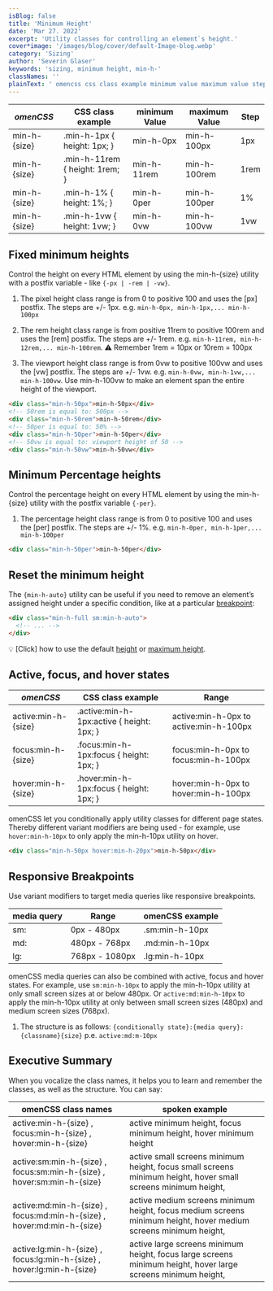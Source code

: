 ```yaml
---
isBlog: false
title: 'Minimum Height'
date: 'Mar 27. 2022'
excerpt: 'Utility classes for controlling an element`s height.'
cover*image: '/images/blog/cover/default-Image-blog.webp'
category: 'Sizing'
author: 'Severin Glaser'
keywords: 'sizing, minimum height, min-h-'
classNames: ''
plainText: ' omencss css class example minimum value maximum value step - - min-h- size min-h-1px height: 1px; min-h-0px min-h-100px 1px min-h- size min-h-11rem height: 1rem; min-h-11rem min-h-100rem 1rem min-h- size min-h-1% height: 1%; min-h-0per min-h-100per 1% min-h- size min-h-1vw height: 1vw; min-h-0vw min-h-100vw 1vw fixed minimum heights control the height on every html element by using the min-h- size utility with a postfix variable - like -px -rem -vw 1 the pixel height class range is from 0 to positive 100 and uses the px postfix the steps are + - 1px e g min-h-0px min-h-1px min-h-100px 2 the rem height class range is from positive 11rem to positive 100rem and uses the rem postfix the steps are + - 1rem e g min-h-11rem min-h-12rem min-h-100rem ⚠️ remember 1rem = 10px or 10rem = 100px 3 the viewport height class range is from 0vw to positive 100vw and uses the vw postfix the steps are + - 1vw e g min-h-0vw min-h-1vw min-h-100vw use min-h-100vw to make an element span the entire height of the viewport html div class=min-h-50px min-h-50px div ! 50rem is equal to: 500px div class=min-h-50rem min-h-50rem div ! 50per is equal to: 50% div class=min-h-50per min-h-50per div ! 50vw is equal to: viewport height of 50 div class=min-h-50vw min-h-50vw div minimum percentage heights control the percentage height on every html element by using the min-h- size utility with the postfix variable -per 1 the percentage height class range is from 0 to positive 100 and uses the per postfix the steps are + - 1% e g min-h-0per min-h-1per min-h-100per html div class=min-h-50per min-h-50per div reset the minimum height the min-h-auto utility can be useful if you need to remove an element’s assigned height under a specific condition like at a particular breakpoint blog responsive-omencss-breakpoints : html div class=min-h-full sm:min-h-auto ! div 💡 click how to use the default height docs sizing-height or maximum height docs sizing-maximum-height active focus and hover states omencss css class example range - active:min-h- size active :min-h-1px:active height: 1px; active:min-h-0px to active:min-h-100px focus:min-h- size focus :min-h-1px:focus height: 1px; focus:min-h-0px to focus:min-h-100px hover:min-h- size hover :min-h-1px:focus height: 1px; hover:min-h-0px to hover:min-h-100px omencss let you conditionally apply utility classes for different page states thereby different variant modifiers are being used - for example use hover:min-h-10px to only apply the min-h-10px utility on hover html div class=min-h-50px hover:min-h-20px min-h-50px div responsive breakpoints use variant modifiers to target media queries like responsive breakpoints media query range omencss example - - sm: 0px - 480px sm:min-h-10px md: 480px - 768px md:min-h-10px lg: 768px - 1080px lg:min-h-10px omencss media queries can also be combined with active focus and hover states for example use sm:min-h-10px to apply the min-h-10px utility at only small screen sizes at or below 480px or active:md:min-h-10px to apply the min-h-10px utility at only between small screen sizes 480px and medium screen sizes 768px 1 the structure is as follows: conditionally state : media query : classname size p e active:md:m-10px executive summary when you vocalize the class names it helps you to learn and remember the classes as well as the structure you can say: omencss class names spoken example - active:min-h- size focus:min-h- size hover:min-h- size active minimum height focus minimum height hover minimum height active:sm:min-h- size focus:sm:min-h- size hover:sm:min-h- size active small screens minimum height focus small screens minimum height hover small screens minimum height active:md:min-h- size focus:md:min-h- size hover:md:min-h- size active medium screens minimum height focus medium screens minimum height hover medium screens minimum height active:lg:min-h- size focus:lg:min-h- size hover:lg:min-h- size active large screens minimum height focus large screens minimum height hover large screens minimum height '
---
```


| _omenCSS_    | CSS class example              | minimum Value | maximum Value | Step |
| ------------ | ------------------------------ | ------------- | ------------- | ---- |
| min-h-{size} | .min-h-1px { height: 1px; }    | min-h-0px     | min-h-100px   | 1px  |
| min-h-{size} | .min-h-11rem { height: 1rem; } | min-h-11rem   | min-h-100rem  | 1rem |
| min-h-{size} | .min-h-1% { height: 1%; }      | min-h-0per    | min-h-100per  | 1%   |
| min-h-{size} | .min-h-1vw { height: 1vw; }    | min-h-0vw     | min-h-100vw   | 1vw  |

## Fixed minimum heights

Control the height on every HTML element by using the min-h-{size} utility with a postfix variable - like `{-px | -rem | -vw}`.

1. The pixel height class range is from 0 to positive 100 and uses the [px] postfix. The steps are +/- 1px. e.g. `min-h-0px, min-h-1px,... min-h-100px`

2. The rem height class range is from positive 11rem to positive 100rem and uses the [rem] postfix. The steps are +/- 1rem. e.g. `min-h-11rem, min-h-12rem,... min-h-100rem`. ⚠️ Remember 1rem = 10px or 10rem = 100px

3. The viewport height class range is from 0vw to positive 100vw and uses the [vw] postfix. The steps are +/- 1vw. e.g. `min-h-0vw, min-h-1vw,... min-h-100vw`. Use min-h-100vw to make an element span the entire height of the viewport.

```html
<div class="min-h-50px">min-h-50px</div>
<!-- 50rem is equal to: 500px -->
<div class="min-h-50rem">min-h-50rem</div>
<!-- 50per is equal to: 50% -->
<div class="min-h-50per">min-h-50per</div>
<!-- 50vw is equal to: viewport height of 50 -->
<div class="min-h-50vw">min-h-50vw</div>
```

## Minimum Percentage heights

Control the percentage height on every HTML element by using the min-h-{size} utility with the postfix variable `{-per}`.

1. The percentage height class range is from 0 to positive 100 and uses the [per] postfix. The steps are +/- 1%. e.g. `min-h-0per, min-h-1per,... min-h-100per`

```html
<div class="min-h-50per">min-h-50per</div>
```

## Reset the minimum height

The `{min-h-auto}` utility can be useful if you need to remove an element’s assigned height under a specific condition, like at a particular [breakpoint](/blog/responsive-omencss-breakpoints):

```html
<div class="min-h-full sm:min-h-auto">
  <!-- ... -->
</div>
```

💡 [Click] how to use the default [height](/docs/sizing-height) or [maximum height](/docs/sizing-maximum-height).

## Active, focus, and hover states

| _omenCSS_           | CSS class example                          | Range                                  |
| ------------------- | ------------------------------------------ | -------------------------------------- |
| active:min-h-{size} | .active\:min-h-1px:active { height: 1px; } | active:min-h-0px to active:min-h-100px |
| focus:min-h-{size}  | .focus\:min-h-1px:focus { height: 1px; }   | focus:min-h-0px to focus:min-h-100px   |
| hover:min-h-{size}  | .hover\:min-h-1px:focus { height: 1px; }   | hover:min-h-0px to hover:min-h-100px   |

omenCSS let you conditionally apply utility classes for different page states. Thereby different variant modifiers are being used - for example, use `hover:min-h-10px` to only apply the min-h-10px utility on hover.

```html
<div class="min-h-50px hover:min-h-20px">min-h-50px</div>
```

## Responsive Breakpoints

Use variant modifiers to target media queries like responsive breakpoints.

| media query | Range          | omenCSS example |
| ----------- | -------------- | --------------- |
| sm:         | 0px - 480px    | .sm:min-h-10px  |
| md:         | 480px - 768px  | .md:min-h-10px  |
| lg:         | 768px - 1080px | .lg:min-h-10px  |

omenCSS media queries can also be combined with active, focus and hover states. For example, use `sm:min-h-10px` to apply the min-h-10px utility at only small screen sizes at or below 480px. Or `active:md:min-h-10px` to apply the min-h-10px utility at only between small screen sizes (480px) and medium screen sizes (768px).

1. The structure is as follows: `{conditionally state}:{media query}:{classname}{size}` p.e. `active:md:m-10px`

## Executive Summary

When you vocalize the class names, it helps you to learn and remember the classes, as well as the structure. You can say:

| omenCSS class names                                                    | spoken example                                                                                                  |
| ---------------------------------------------------------------------- | --------------------------------------------------------------------------------------------------------------- |
| active:min-h-{size} , focus:min-h-{size} , hover:min-h-{size}          | active minimum height, focus minimum height, hover minimum height                                               |
| active:sm:min-h-{size} , focus:sm:min-h-{size} , hover:sm:min-h-{size} | active small screens minimum height, focus small screens minimum height, hover small screens minimum height,    |
| active:md:min-h-{size} , focus:md:min-h-{size} , hover:md:min-h-{size} | active medium screens minimum height, focus medium screens minimum height, hover medium screens minimum height, |
| active:lg:min-h-{size} , focus:lg:min-h-{size} , hover:lg:min-h-{size} | active large screens minimum height, focus large screens minimum height, hover large screens minimum height,    |
